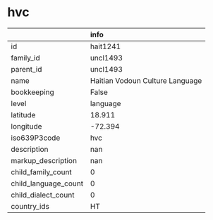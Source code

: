 # hvc
|                      | info                            |
|:---------------------|:--------------------------------|
| id                   | hait1241                        |
| family_id            | uncl1493                        |
| parent_id            | uncl1493                        |
| name                 | Haitian Vodoun Culture Language |
| bookkeeping          | False                           |
| level                | language                        |
| latitude             | 18.911                          |
| longitude            | -72.394                         |
| iso639P3code         | hvc                             |
| description          | nan                             |
| markup_description   | nan                             |
| child_family_count   | 0                               |
| child_language_count | 0                               |
| child_dialect_count  | 0                               |
| country_ids          | HT                              |